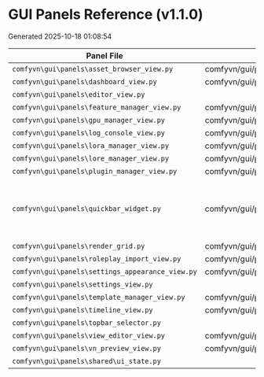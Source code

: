 # GUI Panels Reference (v1.1.0)
Generated 2025-10-18 01:08:54

| Panel File | Header | Lines | Summary |
|-------------|---------|--------|----------|
| `comfyvn\gui\panels\asset_browser_view.py` | comfyvn/gui/panels/asset_browser_view.py.py | 13 |  |
| `comfyvn\gui\panels\dashboard_view.py` | comfyvn/gui/panels/dashboard_view.py | 17 |  |
| `comfyvn\gui\panels\editor_view.py` |  | 38 |  |
| `comfyvn\gui\panels\feature_manager_view.py` | comfyvn/gui/panels/feature_manager_view.py.py | 13 |  |
| `comfyvn\gui\panels\gpu_manager_view.py` | comfyvn/gui/panels/gpu_manager_view.py | 57 |  |
| `comfyvn\gui\panels\log_console_view.py` | comfyvn/gui/panels/log_console_view.py | 16 |  |
| `comfyvn\gui\panels\lora_manager_view.py` | comfyvn/gui/panels/lora_manager_view.py.py | 13 |  |
| `comfyvn\gui\panels\lore_manager_view.py` | comfyvn/gui/panels/lore_manager_view.py.py | 13 |  |
| `comfyvn\gui\panels\plugin_manager_view.py` | comfyvn/gui/panels/plugin_manager_view.py | 63 |  |
| `comfyvn\gui\panels\quickbar_widget.py` | comfyvn/gui/panels/quickbar_widget.py | 24 | Vertical strip of buttons to open/toggle common docks. |
| `comfyvn\gui\panels\render_grid.py` | comfyvn/gui/panels/render_grid.py | 37 |  |
| `comfyvn\gui\panels\roleplay_import_view.py` | comfyvn/gui/panels/roleplay_import_view.py.py | 13 |  |
| `comfyvn\gui\panels\settings_appearance_view.py` | comfyvn/gui/panels/settings_appearance_view.py.py | 13 |  |
| `comfyvn\gui\panels\settings_view.py` |  | 8 |  |
| `comfyvn\gui\panels\template_manager_view.py` | comfyvn/gui/panels/template_manager_view.py | 42 |  |
| `comfyvn\gui\panels\timeline_view.py` | comfyvn/gui/panels/timeline_view.py.py | 13 |  |
| `comfyvn\gui\panels\topbar_selector.py` |  | 15 |  |
| `comfyvn\gui\panels\view_editor_view.py` | comfyvn/gui/panels/view_editor_view.py.py | 13 |  |
| `comfyvn\gui\panels\vn_preview_view.py` | comfyvn/gui/panels/vn_preview_view.py.py | 13 |  |
| `comfyvn\gui\panels\shared\ui_state.py` |  | 3 |  |
